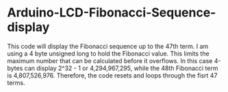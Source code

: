 # Arduino-LCD-Fibonacci-Sequence-display
This code will display the Fibonacci sequence up to the 47th term. 
I am using a 4 byte unsigned long to hold the Fibonacci value. This limits the maximum number that can be calculated before it overflows.
In this case 4-bytes can display 2^32 - 1 or 4,294,967,295, while the 48th Fibonacci term is 4,807,526,976.
Therefore, the code resets and loops through the fisrt 47 terms.
